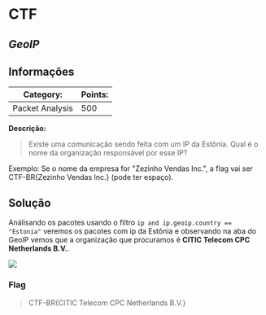# **CTF**

## _GeoIP_

## Informações

| **Category:**   | **Points:** |
| --------------- | ----------- |
| Packet Analysis | 500         |

**Descrição:**

> Existe uma comunicação sendo feita com um IP da Estônia. Qual é o nome da organização responsável por esse IP?

Exemplo: Se o nome da empresa for "Zezinho Vendas Inc.", a flag vai ser CTF-BR{Zezinho Vendas Inc.} (pode ter espaço).

## Solução

Análisando os pacotes usando o filtro `ip and ip.geoip.country == "Estonia"` veremos os pacotes com ip da Estônia e observando na aba do GeoIP vemos que a organização que procuramos é **CITIC Telecom CPC Netherlands B.V.**.

![](https://i.imgur.com/3hhNCwd.png)

### Flag

> CTF-BR{CITIC Telecom CPC Netherlands B.V.}
